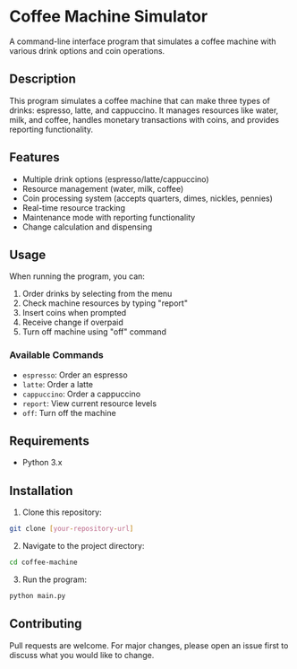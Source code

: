 # Coffee Machine Simulator

A command-line interface program that simulates a coffee machine with various drink options and coin operations.

## Description

This program simulates a coffee machine that can make three types of drinks: espresso, latte, and cappuccino. It manages resources like water, milk, and coffee, handles monetary transactions with coins, and provides reporting functionality.

## Features

- Multiple drink options (espresso/latte/cappuccino)
- Resource management (water, milk, coffee)
- Coin processing system (accepts quarters, dimes, nickles, pennies)
- Real-time resource tracking
- Maintenance mode with reporting functionality
- Change calculation and dispensing

## Usage

When running the program, you can:

1. Order drinks by selecting from the menu
2. Check machine resources by typing "report"
3. Insert coins when prompted
4. Receive change if overpaid
5. Turn off machine using "off" command

### Available Commands

- `espresso`: Order an espresso
- `latte`: Order a latte
- `cappuccino`: Order a cappuccino
- `report`: View current resource levels
- `off`: Turn off the machine

## Requirements

- Python 3.x

## Installation

1. Clone this repository:
```bash
git clone [your-repository-url]
```

2. Navigate to the project directory:
```bash
cd coffee-machine
```

3. Run the program:
```bash
python main.py
```

## Contributing

Pull requests are welcome. For major changes, please open an issue first to discuss what you would like to change.